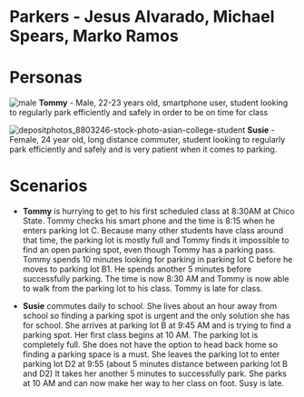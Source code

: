 # Parkers - Jesus Alvarado, Michael Spears, Marko Ramos



# Personas 
![male](https://user-images.githubusercontent.com/70178880/110866145-8b9e6780-8279-11eb-9f38-1600c2a6c71c.jpg)
**Tommy** - Male, 22-23 years old, smartphone user,  student looking to regularly park efficiently and safely in order to be on time for class

![depositphotos_8803246-stock-photo-asian-college-student](https://user-images.githubusercontent.com/70178880/110865885-2b0f2a80-8279-11eb-8903-fd68c55411da.jpg)
**Susie** - Female, 24 year old, long distance commuter, student looking to regularly park efficiently and safely and is very patient when it comes to parking.




# Scenarios
- **Tommy** is hurrying to get to his first scheduled class at 8:30AM at Chico State. Tommy checks his smart phone and the time is 8:15 when he enters parking lot C. Because many other students have class around that time, the parking lot is mostly full and Tommy finds it impossible to find an open parking spot, even though Tommy has a parking pass. Tommy spends 10 minutes looking for parking in parking lot C before he moves to parking lot B1. He spends another 5 minutes before successfully parking. The time is now 8:30 AM and Tommy is now able to walk from the parking lot to his class. Tommy is late for class.

- **Susie** commutes daily to school. She lives about an hour away from school so finding a parking spot is urgent and the only solution she has for school. She arrives at parking lot B at 9:45 AM and is trying to find a parking spot. Her first class begins at 10 AM. The parking lot is completely full. She does not have the option to head back home so finding a parking space is a must.  She leaves the parking lot to enter parking lot D2 at 9:55 (about 5 minutes distance between parking lot B and D2) It takes her another 5 minutes to successfully park. She parks at 10 AM and can now make her way to her class on foot. Susy is late. 

